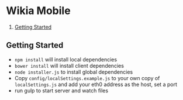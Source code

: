 # Wikia Mobile
1. [Getting Started](#getting-started)

## Getting Started 
* `npm install` will install local dependencies
* `bower install` will install client dependencies
* `node installer.js` to install global dependencies
* Copy `config/localSettings.example.js` to your own copy of `localSettings.js` and add your eth0 address as the host, set a port
* run gulp to start server and watch files

